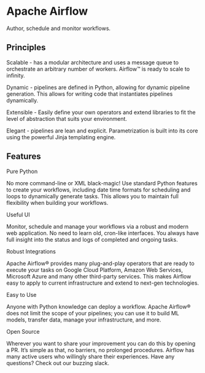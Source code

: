 # Apache Airflow

Author, schedule and monitor workflows.

## Principles

Scalable - has a modular architecture and uses a message queue to orchestrate an arbitrary number of workers. Airflow™ is ready to scale to infinity.

Dynamic - pipelines are defined in Python, allowing for dynamic pipeline generation. This allows for writing code that instantiates pipelines dynamically.

Extensible - Easily define your own operators and extend libraries to fit the level of abstraction that suits your environment.

Elegant - pipelines are lean and explicit. Parametrization is built into its core using the powerful Jinja templating engine.

## Features

Pure Python

No more command-line or XML black-magic! Use standard Python features to create your workflows, including date time formats for scheduling and loops to dynamically generate tasks. This allows you to maintain full flexibility when building your workflows.

Useful UI

Monitor, schedule and manage your workflows via a robust and modern web application. No need to learn old, cron-like interfaces. You always have full insight into the status and logs of completed and ongoing tasks.

Robust Integrations

Apache Airflow® provides many plug-and-play operators that are ready to execute your tasks on Google Cloud Platform, Amazon Web Services, Microsoft Azure and many other third-party services. This makes Airflow easy to apply to current infrastructure and extend to next-gen technologies.

Easy to Use

Anyone with Python knowledge can deploy a workflow. Apache Airflow® does not limit the scope of your pipelines; you can use it to build ML models, transfer data, manage your infrastructure, and more.

Open Source

Wherever you want to share your improvement you can do this by opening a PR. It’s simple as that, no barriers, no prolonged procedures. Airflow has many active users who willingly share their experiences. Have any questions? Check out our buzzing slack.
